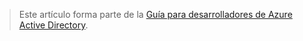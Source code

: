 > Este artículo forma parte de la [Guía para desarrolladores de Azure Active Directory](../articles/active-directory/active-directory-developers-guide.md).
> 
> 



<!--HONumber=Nov16_HO3-->


